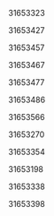 31653323

31653427

31653457

31653467

31653477

31653486

31653566

31653270

31653354

31653198

31653338

31653398

